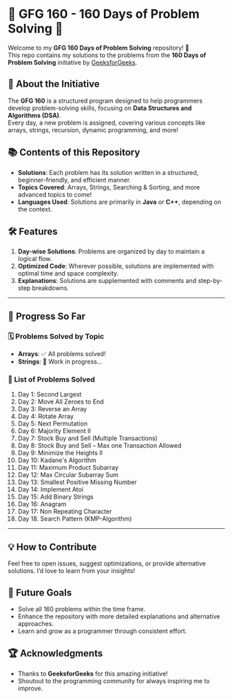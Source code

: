 # 🌟 **GFG 160 - 160 Days of Problem Solving** 🌟  

Welcome to my **GFG 160 Days of Problem Solving** repository! 🚀  
This repo contains my solutions to the problems from the **160 Days of Problem Solving** initiative by [GeeksforGeeks](https://www.geeksforgeeks.org).


## 📖 **About the Initiative** 
 
The **GFG 160** is a structured program designed to help programmers develop problem-solving skills, focusing on **Data Structures and Algorithms (DSA)**.  
Every day, a new problem is assigned, covering various concepts like arrays, strings, recursion, dynamic programming, and more!  


## 📚 **Contents of this Repository**  
- **Solutions**: Each problem has its solution written in a structured, beginner-friendly, and efficient manner.  
- **Topics Covered**: Arrays, Strings, Searching & Sorting, and more advanced topics to come!  
- **Languages Used**: Solutions are primarily in **Java** or **C++**, depending on the context.  


## 🛠️ **Features**  
1. **Day-wise Solutions**: Problems are organized by day to maintain a logical flow.  
2. **Optimized Code**: Wherever possible, solutions are implemented with optimal time and space complexity.  
3. **Explanations**: Solutions are supplemented with comments and step-by-step breakdowns.  

---

## 🚀 **Progress So Far**  
### 🗓️ Problems Solved by Topic  
- **Arrays**: ✅ All problems solved!  
- **Strings**: 🚧 Work in progress...  

### 🔢 List of Problems Solved
1. Day 1: Second Largest  
2. Day 2: Move All Zeroes to End  
3. Day 3: Reverse an Array  
4. Day 4: Rotate Array  
5. Day 5: Next Permutation 
6. Day 6: Majority Element II 
7. Day 7: Stock Buy and Sell (Multiple Transactions) 
8. Day 8: Stock Buy and Sell – Max one Transaction Allowed  
9. Day 9: Minimize the Heights II
10. Day 10: Kadane's Algorithm  
11. Day 11: Maximum Product Subarray
12. Day 12: Max Circular Subarray Sum
13. Day 13: Smallest Positive Missing Number
14. Day 14: Implement Atoi
15. Day 15: Add Binary Strings
16. Day 16: Anagram
17. Day 17: Non Repeating Character
18. Day 18. Search Pattern (KMP-Algorithm)
---

## 💡 **How to Contribute**  
Feel free to open issues, suggest optimizations, or provide alternative solutions. I’d love to learn from your insights!  


## 🎯 **Future Goals**  
- Solve all 160 problems within the time frame.  
- Enhance the repository with more detailed explanations and alternative approaches.  
- Learn and grow as a programmer through consistent effort.  


## 🏆 **Acknowledgments**  
- Thanks to **GeeksforGeeks** for this amazing initiative!  
- Shoutout to the programming community for always inspiring me to improve.  
